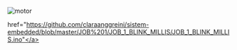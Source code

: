 
![motor](https://github.com/claraanggreini/sistem-embedded/assets/150989360/af5b8384-21e9-4e18-8e94-a2dc751229ab)

<a>href="https://github.com/claraanggreini/sistem-embedded/blob/master/JOB%201/JOB_1_BLINK_MILLIS/JOB_1_BLINK_MILLIS.ino"</a>
